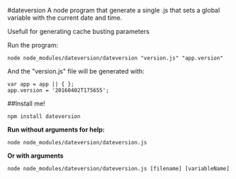 #dateversion
A node program that generate a single .js that sets a global variable with the current date and time.

Usefull for generating cache busting parameters

Run the program:
```
node node_modules/dateversion/dateversion "version.js" "app.version"
```

And the "version.js" file will be generated with: 

```
var app = app || { };
app.version = '20160402T175655';
```

##Install me!
```
npm install dateversion 
```
**Run without arguments for help:**
```
node node_modules/dateversion/dateversion.js
```
**Or with arguments**
```
node node_modules/dateversion/dateversion.js [filename] [variableName]
```
